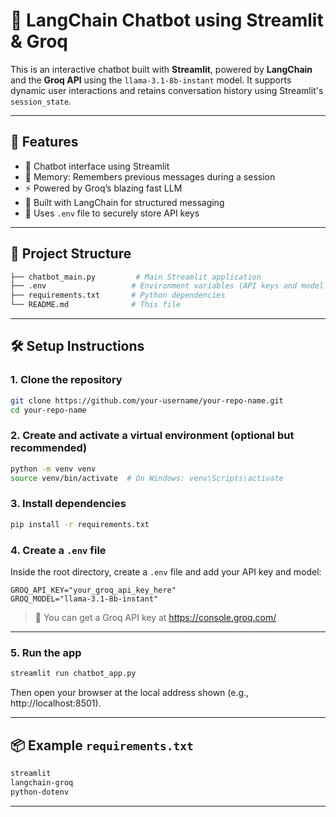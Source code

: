 # 🧠 LangChain Chatbot using Streamlit & Groq

This is an interactive chatbot built with **Streamlit**, powered by **LangChain** and the **Groq API** using the `llama-3.1-8b-instant` model. It supports dynamic user interactions and retains conversation history using Streamlit's `session_state`.

---

## 🚀 Features

- 🤖 Chatbot interface using Streamlit
- 💬 Memory: Remembers previous messages during a session
- ⚡ Powered by Groq’s blazing fast LLM
- 🧱 Built with LangChain for structured messaging
- 🔐 Uses `.env` file to securely store API keys

---

## 📁 Project Structure

```bash
├── chatbot_main.py         # Main Streamlit application
├── .env                   # Environment variables (API keys and model name)
├── requirements.txt       # Python dependencies
└── README.md              # This file
```

---

## 🛠️ Setup Instructions

### 1. Clone the repository

```bash
git clone https://github.com/your-username/your-repo-name.git
cd your-repo-name
```

### 2. Create and activate a virtual environment (optional but recommended)

```bash
python -m venv venv
source venv/bin/activate  # On Windows: venv\Scripts\activate
```

### 3. Install dependencies

```bash
pip install -r requirements.txt
```

### 4. Create a `.env` file

Inside the root directory, create a `.env` file and add your API key and model:

```env
GROQ_API_KEY="your_groq_api_key_here"
GROQ_MODEL="llama-3.1-8b-instant"
```

> 📝 You can get a Groq API key at https://console.groq.com/

---

### 5. Run the app

```bash
streamlit run chatbot_app.py
```

Then open your browser at the local address shown (e.g., http://localhost:8501).

---

## 📦 Example `requirements.txt`

```txt
streamlit
langchain-groq
python-dotenv
```

---

